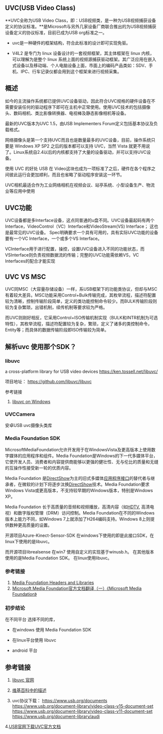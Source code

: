 



## UVC(USB Video Class)

**UVC全称为USB Video Class，即：USB视频类，是一种为USB视频捕获设备定义的协议标准。**是Microsoft与另外几家设备厂商联合推出的为USB视频捕获设备定义的协议标准，目前已成为USB org标准之一。

- uvc是一种硬件的框架结构，符合此标准的设计即可实现免驱。

- V4L2 是专门为 linux 设备设计的一套视频框架，其主体框架在 linux 内核，可以理解为是整个 linux 系统上面的视频源捕获驱动框架。其广泛应用在嵌入式设备以及移动端、个人电脑设备上面，市面上的编码产品类如：SDV、手机、IPC、行车记录仪都会用到这个框架来进行视频采集。
  



## 概述

如今的主流操作系统都已提供UVC设备驱动，因此符合UVC规格的硬件设备在不需要安装任何的驱动程序下即可在主机中正常使用。使用UVC技术的包括摄像头、数码相机、类比影像转换器、电视棒及静态影像相机等设备。

最新的UVC版本为UVC 1.5，由USB Implementers Forum定义包括基本协议及负载格式。

网络摄像头是第一个支持UVC而且也是数量最多的UVC设备，目前，操作系统只要是 Windows XP SP2 之后的版本都可以支持 UVC，当然 Vista 就更不用说了。Linux系统自2.4以后的内核都支持了大量的设备驱动，并可以支持UVC设备。

使用 UVC 的好处 USB 在 Video这块也成为一项标准了之后，硬件在各个程序之间彼此运行会更加顺利，而且也省略了驱动程序安装这一环节。

UVC相机最适合作为工业网络相机在视频会议、站亭系统、小型设备生产、物流业等应用中使用

## UVC功能

UVC设备都是多Interface设备，这点同普通的u盘不同。UVC设备最起码有两个Interface，VideoControl（VC）Interface和VideoStream(VS)  Interface； 这也是最常见的UVC设备。 Spec明确要求一个具有可用的，具有实际UVC功能的设备要有一个VC  Interface，一个或多个VS Interface。

VCInterface用于进行配置，操控，设置UVC设备进入不同的功能状态，而VSInterface则负责视频数据流的传输；完整的UVC功能需依赖VS，VC Interfaces的配合才能实现



## UVC VS MSC

UVC同MSC（大容量存储设备）一样，系USB框架下的功能类协议，但却与MSC有着较大差异。MSC功能采用Control+Bulk传输完成，其枚举流程，描述符配置较为清晰，控制传输阶段简单，定义的类功能控制命令较少。而BULK传输阶段则较为复杂繁琐，出错机制，续传机制等要求较为严格。

而UVC则刚好相反，它采用Control+ISO传输机制实现（BULK和INTR机制为可选特性），其枚举流程，描述符配置较为复杂，繁琐，定义了诸多的类控制命令，Entity等；而具体的数据传输阶段即ISO传输较为简单。





## 解析uvc 使用那个SDK？

### libuvc 

a cross-platform library for USB video devices https://ken.tossell.net/libuvc/

项目地址： https://github.com/libuvc/libuvc

参考链接

1. [libuvc on Windows](https://github.com/libuvc/libuvc/issues/12)

### UVCCamera

安卓USB   uvc摄像头类库

### Media Foundation SDK

MicrosoftMediaFoundation允许开发用于在WindowsVista及更高版本上使用数字媒体的应用程序和组件。Media Foundation是Windows的下一代多媒体平台，它使开发人员、消费者和内容提供商能够以更强的健壮性、无与伦比的质量和无缝的互操作性接受新一轮的优质内容。

Media Foundation 是[DirectShow](https://baike.baidu.com/item/DirectShow)为主的旧式多媒体[应用程序接口](https://baike.baidu.com/item/应用程序接口)的替代者与继承者，在微软的计划下将逐步汰换[DirectShow](https://baike.baidu.com/item/DirectShow)技术。Media Foundation要求Windows Vista或更高版本，不支持较早期的Windows版本，特别是Windows XP。

Media Foundation 长于高质量的音频和视频播放，高清内容（如[HDTV](https://baike.baidu.com/item/HDTV), 高清电视）和数字版权管理（DRM）访问控制。Media Foundation在不同的Windows版本上能力不同，如Windows 7上就添加了H264编码支持。Windows 8上则提供数种更高质量的设置。



开源项目Azure-Kinect-Sensor-SDK  在windows下使用的即是此接口SDK，在linux下使用的是libuvc。

而开源项目librealsense 在win7 使用自定义的实现基于winusb.h。 在其他版本 使用的是Media Foundation SDK。 在linux使用libuvc。

### 参考链接

1. [Media Foundation Headers and Libraries](https://docs.microsoft.com/zh-cn/windows/win32/medfound/media-foundation-headers-and-libraries?redirectedfrom=MSDN)
2. [Microsoft Media Foundation官方文档翻译（一）《Microsoft Media Foundation》](https://blog.csdn.net/rzdyzx/article/details/86684365)



### 初步结论

在不同平台 选择不同的库，

- 在windows 使用 Media Foundation SDK

- 在linux平台使用 libuvc
- android 平台



## 参考链接

1. [libuvc 官网](https://ken.tossell.net/libuvc/doc/)

2. [维基百科中的描述]( https://en.wikipedia.org/wiki/USB_video_device_class)

3. uvc协议下载：
    https://www.usb.org/documents
    https://www.usb.org/document-library/video-class-v15-document-set
    https://www.usb.org/document-library/video-class-v11-document-set
    https://www.usb.org/document-library/audi

4.[USB官网下载UVC官方文档](https://www.usb.org/document-library/video-class-v15-document-set)

